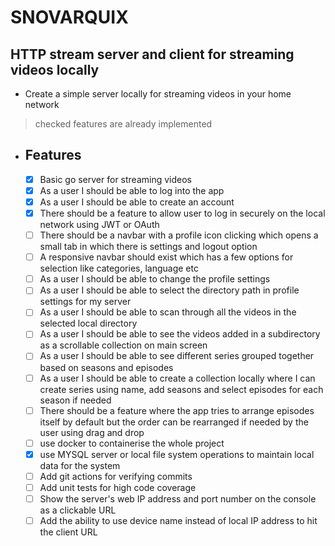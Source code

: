 # SNOVARQUIX

## HTTP stream server and client for streaming videos locally

- Create a simple server locally for streaming videos in your home network

> checked features are already implemented
  
- ## Features

  - [x] Basic go server for streaming videos
  - [x] As a user I should be able to log into the app
  - [x] As a user I should be able to create an account
  - [x] There should be a feature to allow user to log in securely on the local network using JWT or OAuth
  - [ ] There should be a navbar with a profile icon clicking which opens a small tab in which there is settings and logout option
  - [ ] A responsive navbar should exist which has a few options for selection like categories, language etc
  - [ ] As a user I should be able to change the profile settings
  - [ ] As a user I should be able to select the directory path in profile settings for my server
  - [ ] As a user I should be able to scan through all the videos in the selected local directory
  - [ ] As a user I should be able to see the videos added in a subdirectory as a scrollable collection on main screen
  - [ ] As a user I should be able to see different series grouped together based on seasons and episodes
  - [ ] As a user I should be able to create a collection locally where I can create series using name, add seasons and select episodes for each season if needed
  - [ ] There should be a feature where the app tries to arrange episodes itself by default but the order can be rearranged if needed by the user using drag and drop
  - [ ] use docker to containerise the whole project
  - [x] use MYSQL server or local file system operations to maintain local data for the system
  - [ ] Add git actions for verifying commits
  - [ ] Add unit tests for high code coverage
  - [ ] Show the server's web IP address and port number on the console as a clickable URL
  - [ ] Add the ability to use device name instead of local IP address to hit the client URL
